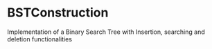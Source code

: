 # BSTConstruction
Implementation of a Binary Search Tree with Insertion, searching and deletion functionalities

